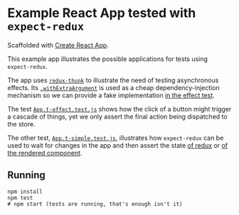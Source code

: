 # Example React App tested with `expect-redux`

Scaffolded with [Create React App](https://github.com/facebookincubator/create-react-app).

This example app illustrates the possible applications for tests using `expect-redux`.

The app uses [`redux-thunk`](https://github.com/gaearon/redux-thunk) to illustrate the need of testing asynchronous effects. Its [`.withExtraArgument`](https://github.com/gaearon/redux-thunk#injecting-a-custom-argument) is used as a cheap dependency-injection mechanism so we can provide a fake implementation [in the effect test](src/App.t-effect.test.js).

The test [`App.t-effect.test.js`](src/App.t-effect.test.js) shows how the click of a button might trigger a cascade of things, yet we only assert the final action being dispatched to the store.

The other test, [`App.t-simple.test.js`](src/App.t-simple.test.js), illustrates how `expect-redux` can be used to wait for changes in the app and then assert the state [of redux](src/App.t-simple.test.js#L19-L31) or [of the rendered component](src/App.t-simple.test.js#L33-L45).

## Running

```shell
npm install
npm test
# npm start (tests are running, that's enough isn't it)
```
